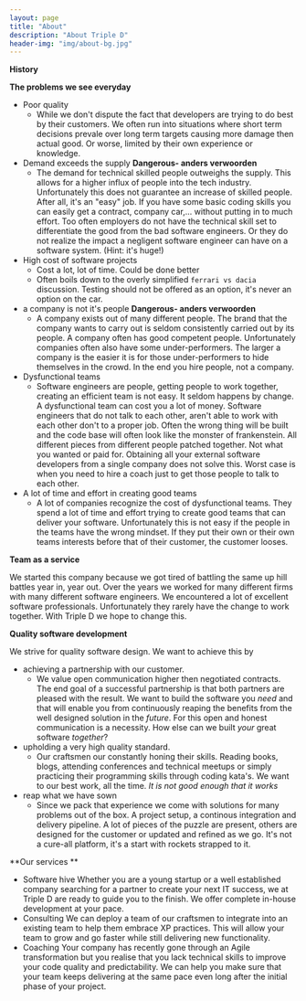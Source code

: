 ```yaml
---
layout: page
title: "About"
description: "About Triple D"
header-img: "img/about-bg.jpg"
---
```

**History**

**The problems we see everyday**

+ Poor quality
	 + While we don't dispute the fact that developers are trying to do best by their customers. We often run into situations where short term decisions prevale over long term targets causing more damage then actual good. Or worse, limited by their own experience or knowledge.
+ Demand exceeds the supply **Dangerous- anders verwoorden**
    + The demand for technical skilled people outweighs the supply. This allows for a higher influx of people into the tech industry. Unfortunately this does not guarantee an increase of skilled people. After all, it's an "easy" job. If you have some basic coding skills you can easily get a contract, company car,... without putting in to much effort. Too often employers do not have the technical skill set to differentiate the good from the bad software engineers. Or they do not realize the impact a negligent software engineer can have on a software system. (Hint: it's huge!)
+ High cost of software projects
    + Cost a lot, lot of time. Could be done better
    + Often boils down to the overly simplified `ferrari vs dacia` discussion. Testing should not be offered as an option, it's never an option on the car.
+ a company is not it's people **Dangerous- anders verwoorden**
    + A company exists out of many different people. The brand that the company wants to carry out is seldom consistently carried out by its people.  A company often has good competent people. Unfortunately companies often also have some under-performers. The larger a company is the easier it is for those under-performers to hide themselves in the crowd. In the end you hire people, not a company.
+ Dysfunctional teams
    + Software engineers are people, getting people to work together, creating an efficient team is not easy. It seldom happens by change. A dysfunctional team can cost you a lot of money. Software engineers that do not talk to each other, aren't able to work with each other don't to a proper job. Often the wrong thing will be built and the code base will often look like the monster of frankenstein. All different pieces from different people patched together. Not what you wanted or paid for. Obtaining all your external software developers from a single company does not solve this. Worst case is when you need to hire a coach just to get those people to talk to each other.
+ A lot of time and effort in creating good teams
    + A lot of companies recognize the cost of dysfunctional teams. They spend a lot of time and effort trying to create good teams that can deliver your software. Unfortunately this is not easy if the people in the teams have the wrong mindset. If they put their own or their own teams interests before that of their customer, the customer looses. 



**Team as a service**

We started this company because we got tired of battling the same up hill battles year in, year out. Over the years we worked for many different firms with many different software engineers. We encountered a lot of excellent software professionals. Unfortunately they rarely have the change to work together. With Triple D we hope to change this.



**Quality software development**

We strive for quality software design. We want to achieve this by

+ achieving a partnership with our customer.
    + We value open communication higher then negotiated contracts. The end goal of a successful partnership is that both partners are pleased with the result. We want to build the software you *need* and that will enable you from continuously reaping the benefits from the well designed solution in the *future*. For this open and honest communication is a necessity. How else can we built *your* great software *together*?
+ upholding a very high quality standard. 
    + Our craftsmen our constantly honing their skills. Reading books, blogs, attending conferences and technical meetups or simply practicing their programming skills through coding kata's.  We want to our best work, all the time. *It is not good enough that it works* 
+ reap what we have sown
    + 	Since we pack that experience we come with solutions for many problems out of the box. A project setup, a continous integration and delivery pipeline. A lot of pieces of the puzzle are present, others are designed for the customer or updated and refined as we go. It's not a cure-all platform, it's a start with rockets strapped to it.
 

**Our services **
+ Software hive
Whether you are a young startup or a well established company searching for a partner to create your next IT success, we at Triple D are ready to guide you to the finish. We offer complete in-house development at your pace.
+ Consulting
We can deploy a team of our craftsmen to integrate into an existing team to help them embrace XP practices. This will allow your team to grow and go faster while still delivering new functionality.
+ Coaching
Your company has recently gone through an Agile transformation but you realise that you lack technical skills to improve your code quality and predictability. We can help you make sure that your team keeps delivering at the same pace even long after the initial phase of your project.


